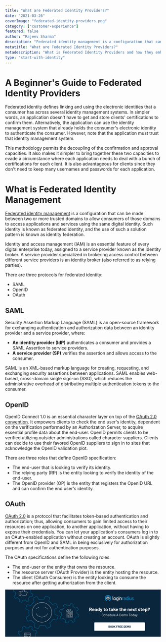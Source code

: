 ```yaml
---
title: "What are Federated Identity Providers?"
date: "2021-03-26"
coverImage: "federated-identity-providers.png"
category: ["customer-experience"]
featured: false 
author: "Rajeev Sharma"
description: "Federated identity management is a configuration that can be made between two or more trusted domains to allow consumers of those domains to access applications and services using the same digital identity. Such identity is known as federated identity, and the use of such a solution pattern is known as identity federation."
metatitle: "What are Federated Identity Providers?"
metadescription: "What is Federated Identity Providers and how they enhance businesses. Also, learn the three protocols for federated identity, SAML, OpenID and OAuth. "
type: "start-with-identity"
---
```



# A Beginner's Guide to Federated Identity Providers
Federated identity defines linking and using the electronic identities that a consumer has across several identity management systems. In simpler words, an application doesn't have to get and store clients' certifications to confirm them. Alternatively, the application can use the identity management system that already holds the consumer's electronic identity to authenticate the consumer. However, note that the application must trust that identity management system. 
 
This methodology permits the decoupling of the confirmation and approval capacities. It also makes it simpler to bring together these two capacities to evade a circumstance where each application needs to deal with a bunch of certifications for each client. It is also advantageous for clients since they don't need to keep many usernames and passwords for each application.


# What is Federated Identity Management
[Federated identity management](https://www.loginradius.com/resource/federated-identity-management-datasheet) is a configuration that can be made between two or more trusted domains to allow consumers of those domains to access applications and services using the same digital identity. Such identity is known as federated identity, and the use of such a solution pattern is known as identity federation.
 
Identity and access management (IAM) is an essential feature of every digital enterprise today, assigned to a service provider known as the identity broker. A service provider specialized in brokering access control between different service providers is an identity broker (also referred to as relying parties).

There are three protocols for federated identity:
- SAML
- OpenID
- OAuth

## SAML

Security Assertion Markup Language (SAML) is an open-source framework for exchanging authentication and authorization data between an identity provider and a service provider, where:
- **An identity provider (IdP)** authenticates a consumer and provides a SAML Assertion to service providers.
- **A service provider (SP)** verifies the assertion and allows access to the consumer.
 
SAML is an XML-based markup language for creating, requesting, and exchanging security assertions between applications. SAML enables web-based, cross-domain single sign-on (SSO), which reduces the administrative overhead of distributing multiple authentication tokens to the consumer.

## OpenID


OpenID Connect 1.0 is an essential character layer on top of the [OAuth 2.0 convention](https://www.loginradius.com/blog/async/what-is-the-difference-between-oauth1-and-oauth2/). It empowers clients to check the end user's identity, dependent on the verification performed by an Authorization Server, to acquire essential profile data about the end-user. OpenID permits clients to be verified utilizing outsider administrations called character suppliers. Clients can decide to use their favored OpenID suppliers to sign in to sites that acknowledge the OpenID validation plot.

There are three roles that define OpenID specification:
- The end-user that is looking to verify its identity.
- The relying party (RP) is the entity looking to verify the identity of the end-user.
- The OpenID provider (OP) is the entity that registers the OpenID URL and can confirm the end user's identity.

## OAuth

[OAuth 2.0](https://www.loginradius.com/blog/async/authorization-code-flow-oauth/) is a protocol that facilitates token-based authentication and authorization; thus, allowing consumers to gain limited access to their resources on one application, to another application, without having to expose their credentials. You can let your application's consumers log in to an OAuth-enabled application without creating an account. OAuth is slightly different from OpenID and SAML in being exclusively for authorization purposes and not for authentication purposes.
 
The OAuth specifications define the following roles:

- The end-user or the entity that owns the resource.
- The resource server (OAuth Provider) is the entity hosting the resource.
- The client (OAuth Consumer) is the entity looking to consume the resource after getting authorization from the client.


[![book-a-demo-loginradius](../assets/book-a-demo-loginradius.png)](https://www.loginradius.com/book-a-demo/)